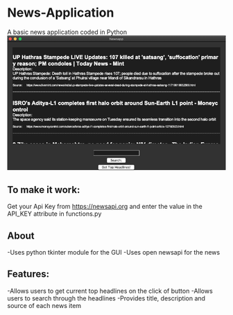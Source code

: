 # News-Application
A basic news application coded in Python
![Screenshot of News Application](screenshot.png)
## To make it work:
Get your Api Key from https://newsapi.org and enter the value in the API_KEY attribute in functions.py
## About
-Uses python tkinter module for the GUI
-Uses open newsapi for the news
## Features:
-Allows users to get current top headlines on the click of button 
-Allows users to search through the headlines
-Provides title, description and source of each news item
